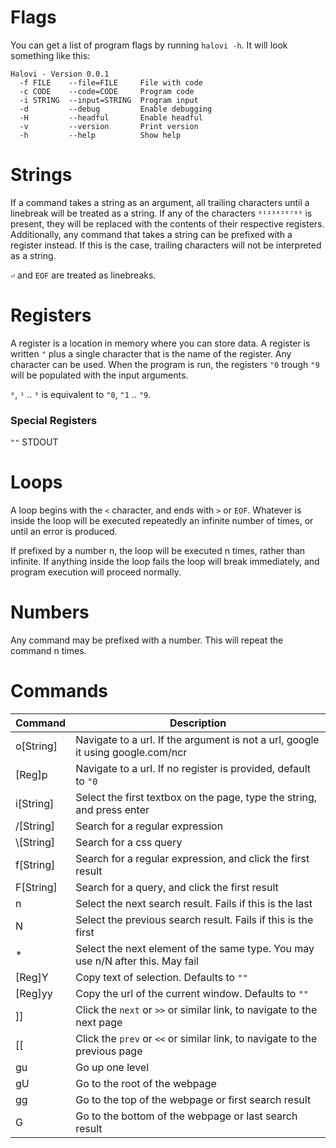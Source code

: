 # Flags

You can get a list of program flags by running `halovi -h`. It will look something like this:

```
Halovi - Version 0.0.1
  -f FILE    --file=FILE     File with code
  -c CODE    --code=CODE     Program code
  -i STRING  --input=STRING  Program input
  -d         --debug         Enable debugging
  -H         --headful       Enable headful
  -v         --version       Print version
  -h         --help          Show help
```

# Strings

If a command takes a string as an argument, all trailing characters until a linebreak will be treated as a string. If any of the characters `⁰¹²³⁴⁵⁶⁷⁸⁹` is present, they will be replaced with the contents of their respective registers.
Additionally, any command that takes a string can be prefixed with a register instead. If this is the case, trailing characters will not be interpreted as a string.

`⏎` and `EOF` are treated as linebreaks.

# Registers

A register is a location in memory where you can store data. A register is written `"` plus a single character that is the name of the register. Any character can be used.
When the program is run, the registers `"0` trough `"9` will be populated with the input arguments.

`⁰`, `¹` .. `⁹` is equivalent to `"0`, `"1` .. `"9`.

### Special Registers

`""` STDOUT

# Loops

A loop begins with the `<` character, and ends with `>` or `EOF`. Whatever is inside the loop will be executed repeatedly an infinite number of times, or until an error is produced.

If prefixed by a number n, the loop will be executed n times, rather than infinite. If anything inside the loop fails the loop will break immediately, and program execution will proceed normally.

# Numbers

Any command may be prefixed with a number. This will repeat the command n times.

# Commands

| Command    | Description                                                                     |
|------------|---------------------------------------------------------------------------------|
| o[String]  | Navigate to a url. If the argument is not a url, google it using google.com/ncr |
| [Reg]p     | Navigate to a url. If no register is provided, default to `"0`                  |
| i[String]  | Select the first textbox on the page, type the string, and press enter          |
| /[String]  | Search for a regular expression                                                 |
| \\[String] | Search for a css query                                                          |
| f[String]  | Search for a regular expression, and click the first result                     |
| F[String]  | Search for a query, and click the first result                                  |
| n          | Select the next search result. Fails if this is the last                        |
| N          | Select the previous search result. Fails if this is the first                   |
| *          | Select the next element of the same type. You may use n/N after this. May fail  |
| [Reg]Y     | Copy text of selection. Defaults to `""`                                        |
| [Reg]yy    | Copy the url of the current window. Defaults to `""`                            |
| ]]         | Click the `next` or `>>` or similar link, to navigate to the next page          |
| [[         | Click the `prev` or `<<` or similar link, to navigate to the previous page      |
| gu         | Go up one level                                                                 |
| gU         | Go to the root of the webpage                                                   |
| gg         | Go to the top of the webpage or first search result                            |
| G          | Go to the bottom of the webpage or last search result                          |
